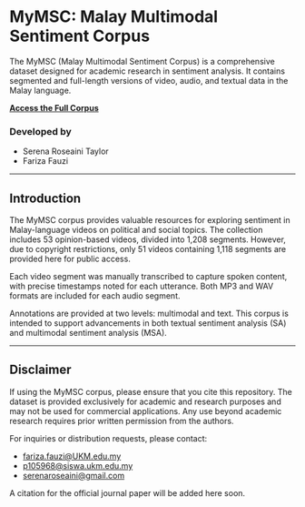 # MyMSC: Malay Multimodal Sentiment Corpus

The MyMSC (Malay Multimodal Sentiment Corpus) is a comprehensive dataset designed for academic research in sentiment analysis. It contains segmented and full-length versions of video, audio, and textual data in the Malay language.

[**Access the Full Corpus**](https://drive.google.com/file/d/13HrLe5Khzq7lZBAAGcAUebfli8AwF3E6/view?usp=sharing)

### Developed by
- Serena Roseaini Taylor
- Fariza Fauzi

---

## Introduction

The MyMSC corpus provides valuable resources for exploring sentiment in Malay-language videos on political and social topics. The collection includes 53 opinion-based videos, divided into 1,208 segments. However, due to copyright restrictions, only 51 videos containing 1,118 segments are provided here for public access.

Each video segment was manually transcribed to capture spoken content, with precise timestamps noted for each utterance. Both MP3 and WAV formats are included for each audio segment.

Annotations are provided at two levels: multimodal and text. This corpus is intended to support advancements in both textual sentiment analysis (SA) and multimodal sentiment analysis (MSA).

---

## Disclaimer

If using the MyMSC corpus, please ensure that you cite this repository. The dataset is provided exclusively for academic and research purposes and may not be used for commercial applications. Any use beyond academic research requires prior written permission from the authors.

For inquiries or distribution requests, please contact:
- [fariza.fauzi@UKM.edu.my](mailto:fariza.fauzi@UKM.edu.my)
- [p105968@siswa.ukm.edu.my](mailto:p105968@siswa.ukm.edu.my)
- [serenaroseaini@gmail.com](mailto:serenaroseaini@gmail.com)

A citation for the official journal paper will be added here soon.
